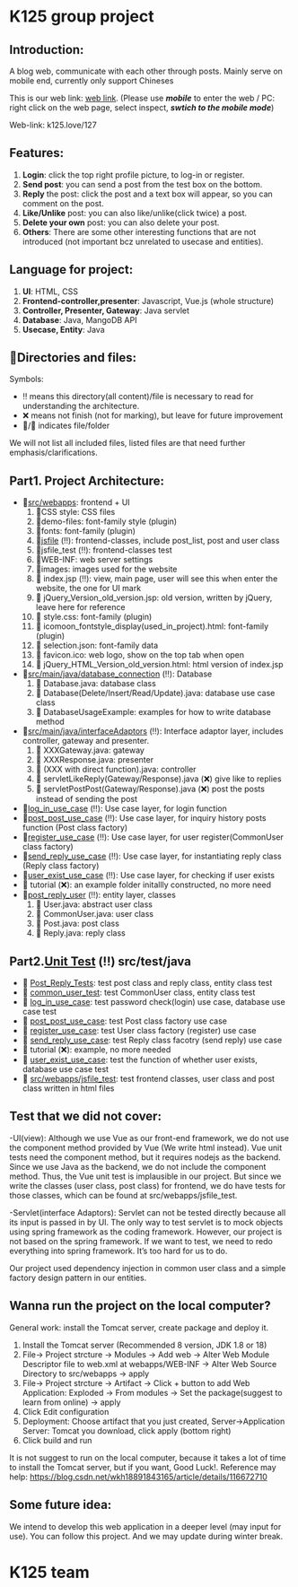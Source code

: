 # K125 group project

## Introduction:

A blog web, communicate with each other through posts.
Mainly serve on mobile end, currently only support Chineses 

This is our web link: [web link](https://k125.love/k127). (Please use **_mobile_** to enter the web / PC: right click on the web page, select inspect, **_swtich to the mobile mode_**)

Web-link: k125.love/127


## Features:
1) **Login**: click the top right profile picture, to log-in or register.
2) **Send post**: you can send a post from the test box on the bottom.
3) **Reply** the post: click the post and a text box will appear, so you can comment on the post.
4) **Like/Unlike** post: you can also like/unlike(click twice) a post.
5) **Delete your own** post: you can also delete your post.
6) **Others**: There are some other interesting functions that are not introduced (not important bcz unrelated to usecase and entities).

## Language for project:
1. **UI**: HTML, CSS
2. **Frontend-controller,presenter**: Javascript, Vue.js (whole structure)
3. **Controller, Presenter, Gateway**: Java servlet
4. **Database**: Java, MangoDB API
5. **Usecase, Entity**: Java

## :briefcase:Directories and files:
Symbols:
- :bangbang: means this directory(all content)/file is necessary to read for understanding the architecture.
- :x: means not finish (not for marking), but leave for future improvement
- :file_folder:/:memo: indicates file/folder

We will not list all included files, listed files are that need further emphasis/clarifications.

## Part1. Project Architecture: 
- :file_folder:[src/webapps](https://github.com/CSC207-2022F-UofT/course-project-dating-app-team/tree/main/src/webapps): frontend + UI
    1. :file_folder:CSS style: CSS files
    2. :file_folder:demo-files: font-family style (plugin)
    3. :file_folder:fonts: font-family (plugin)
    4. :file_folder:[jsfile](https://github.com/CSC207-2022F-UofT/course-project-dating-app-team/tree/main/src/webapps/jsfile) (:bangbang:): frontend-classes, include post_list, post and user           class
    5. :file_folder:jsfile_test (:bangbang:): frontend-classes test
    6. :file_folder:WEB-INF: web server settings
    7. :file_folder:images: images used for the website
    8. :memo: index.jsp (:bangbang:): view, main page, user will see this when enter the                   website, the one for UI mark
    9. :memo: jQuery_Version_old_version.jsp: old version, written by jQuery, leave here for                reference
    10. :memo: style.css: font-family (plugin)
    11. :memo: icomoon_fontstyle_display(used_in_project).html: font-family (plugin)
    12. :memo: selection.json: font-family data
    13. :memo: favicon.ico: web logo, show on the top tab when open
    14. :memo: jQuery_HTML_Version_old_version.html: html version of index.jsp
- :file_folder:[src/main/java/database_connection](https://github.com/CSC207-2022F-UofT/course-project-dating-app-team/tree/main/src/main/java/database_connection) (:bangbang:): Database
    1. :memo: Database.java: database class
    2. :memo: Database(Delete/Insert/Read/Update).java: database use case class
    3. :memo: DatabaseUsageExample: examples for how to write database method
- :file_folder:[src/main/java/interfaceAdaptors](https://github.com/CSC207-2022F-UofT/course-project-dating-app-team/tree/main/src/main/java/interfaceAdaptors) (:bangbang:): Interface adaptor layer,                        includes controller, gateway and presenter.
    1. :memo: XXXGateway.java: gateway
    2. :memo: XXXResponse.java: presenter
    3. :memo: (XXX with direct function).java: controller
    4. :memo: servletLikeReply(Gateway/Response).java (:x:) give like to replies
    5. :memo: servletPostPost(Gateway/Response).java (:x:) post the posts instead of sending               the post
- :file_folder:[log_in_use_case](https://github.com/CSC207-2022F-UofT/course-project-dating-app-team/tree/main/src/main/java/log_in_use_case) (:bangbang:): Use case layer, for login function
- :file_folder:[post_post_use_case](https://github.com/CSC207-2022F-UofT/course-project-dating-app-team/tree/main/src/main/java/post_post_use_case) (:bangbang:): Use case layer, for inquiry history posts function (Post class factory)
- :file_folder:[register_use_case](https://github.com/CSC207-2022F-UofT/course-project-dating-app-team/tree/main/src/main/java/register_use_case) (:bangbang:): Use case layer, for user register(CommonUser class factory)
- :file_folder:[send_reply_use_case](https://github.com/CSC207-2022F-UofT/course-project-dating-app-team/tree/main/src/main/java/send_reply_use_case) (:bangbang:): Use case layer, for instantiating reply class (Reply class factory)
- :file_folder:[user_exist_use_case](https://github.com/CSC207-2022F-UofT/course-project-dating-app-team/tree/main/src/main/java/user_exist_use_case) (:bangbang:): Use case layer, for checking if user exists
- :file_folder: tutorial (:x:): an example folder initallly constructed, no more need
- :file_folder:[post_reply_user](https://github.com/CSC207-2022F-UofT/course-project-dating-app-team/tree/main/src/main/java/post_reply_user) (:bangbang:): entity layer, classes
    1. :memo: User.java: abstract user class
    2. :memo: CommonUser.java: user class
    3. :memo: Post.java: post class
    4. :memo: Reply.java: reply class
    
## Part2.[Unit Test](https://github.com/CSC207-2022F-UofT/course-project-dating-app-team/tree/main/src/test/java) (:bangbang:) src/test/java
- :file_folder: [Post_Reply_Tests](https://github.com/CSC207-2022F-UofT/course-project-dating-app-team/tree/main/src/test/java/Post_Reply_Tests): test post class and reply class, entity class test
- :file_folder: [common_user_test](https://github.com/CSC207-2022F-UofT/course-project-dating-app-team/tree/main/src/test/java/common_user_test): test CommonUser class, entity class test
- :file_folder: [log_in_use_case](https://github.com/CSC207-2022F-UofT/course-project-dating-app-team/tree/main/src/test/java/log_in_use_case): test password check(login) use case, database use case test
- :file_folder: [post_post_use_case](https://github.com/CSC207-2022F-UofT/course-project-dating-app-team/tree/main/src/test/java/post_post_use_case): test Post class factory use case
- :file_folder: [register_use_case](https://github.com/CSC207-2022F-UofT/course-project-dating-app-team/tree/main/src/test/java/register_use_case): test User class factory (register) use case
- :file_folder: [send_reply_use_case](https://github.com/CSC207-2022F-UofT/course-project-dating-app-team/tree/main/src/test/java/send_reply_use_case): test Reply class facotry (send reply) use case
- :file_folder: tutorial (:x:): example, no more needed
- :file_folder: [user_exist_use_case](https://github.com/CSC207-2022F-UofT/course-project-dating-app-team/tree/main/src/test/java/user_exist_use_case): test the function of whether user exists, database use                   case test
- :file_folder: [src/webapps/jsfile_test](https://github.com/CSC207-2022F-UofT/course-project-dating-app-team/tree/main/src/webapps/jsfile_test): test frontend classes, user class and post class
                written in html files
 
## Test that we did not cover: 
-UI(view): Although we use Vue as our front-end framework, we do not use the component method provided by Vue (We write html instead). Vue unit tests need the component method, but it requires nodejs as the backend. Since we use Java as the backend, we do not include the component method. Thus, the Vue unit test is implausible in our project. But since we write the classes (user class, post class) for frontend, we do have tests for those classes, which can be found at src/webapps/jsfile_test.

-Servlet(interface Adaptors): Servlet can not be tested directly because all its input is passed in by UI. The only way to test servlet is to mock objects using spring framework as the coding framework. However, our project is not based on the spring framework. If we want to test, we need to redo everything into spring framework. It’s too hard for us to do. 

Our project used dependency injection in common user class and a simple factory design pattern in our entities.
  
## Wanna run the project on the local computer? 
General work: install the Tomcat server, create package and deploy it.
1. Install the Tomcat server (Recommended 8 version, JDK 1.8 or 18)
2. File-> Project strcture -> Modules -> Add web -> Alter Web Module Descriptor file to web.xml at webapps/WEB-INF -> Alter Web Source Directory to src/webapps -> apply
3. File-> Project strcture -> Artifact -> Click + button to add Web Application: Exploded -> From modules -> Set the package(suggest to learn from online) -> apply
4. Click Edit configuration
5. Deployment: Choose artifact that you just created, Server->Application Server: Tomcat you download, click apply (bottom right)
6. Click build and run

It is not suggest to run on the local computer, because it takes a lot of time to install the Tomcat server, but if you want, Good Luck!.
Reference may help: https://blog.csdn.net/wkh18891843165/article/details/116672710

## Some future idea:
We intend to develop this web application in a deeper level (may input for use). You can follow this project. And we may update during winter break. 

# K125 team
